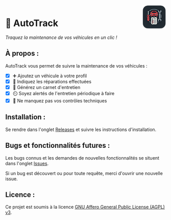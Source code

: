 <!--suppress ALL -->
<img align="right" width="75" src="./app-icon.png" alt="AutoTrack">

# 🚗 AutoTrack

_Traquez la maintenance de vos véhicules en un clic !_

## À propos :

AutoTrack vous permet de suivre la maintenance de vos véhicules :

- [x] ➕ Ajoutez un véhicule à votre profil
- [x] 🔩 Indiquez les réparations effectuées
- [x] 📓 Générez un carnet d'entretien
- [x] ⏲️ Soyez alertés de l'entretien périodique à faire
- [x] 🚨 Ne manquez pas vos contrôles techniques

## Installation :

Se rendre dans l'onglet [Releases](https://github.com/Timahi/autotrack/releases) et suivre les instructions d'installation.

## Bugs et fonctionnalités futures :

Les bugs connus et les demandes de nouvelles fonctionnalités se situent dans l'onglet [Issues](https://github.com/Timahi/autotrack/issues).

Si un bug est découvert ou pour toute requête, merci d'ouvrir une nouvelle issue.

## Licence :

Ce projet est soumis à la licence [GNU Affero General Public License (AGPL) v3](https://www.gnu.org/licenses/agpl-3.0.html).
